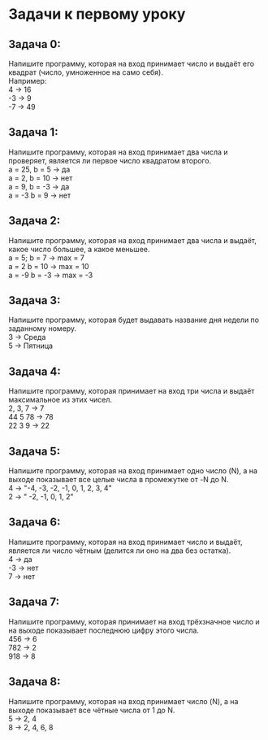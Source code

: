 # Задачи к первому уроку

## Задача 0:
Напишите программу, которая на вход принимает число и выдаёт его квадрат (число, умноженное на само себя).  
Например:  
 4 -> 16  
-3 -> 9  
-7 -> 49  

## Задача 1:
Напишите программу, которая на вход принимает два числа и проверяет, является ли первое число квадратом второго.  
a = 25, b = 5 -> да  
a = 2, b = 10 -> нет  
a = 9, b = -3 -> да  
a = -3 b = 9 -> нет  

## Задача 2:
Напишите программу, которая на вход принимает два числа и выдаёт, какое число большее, а какое меньшее.  
a = 5; b = 7 -> max = 7  
a = 2 b = 10 -> max = 10  
a = -9 b = -3 -> max = -3  

## Задача 3:
Напишите программу, которая будет выдавать название дня недели по заданному номеру.  
3 -> Среда  
5 -> Пятница  

## Задача 4:
Напишите программу, которая принимает на вход три числа и выдаёт максимальное из этих чисел.  
2, 3, 7 -> 7  
44 5 78 -> 78  
22 3 9 -> 22  

## Задача 5:
Напишите программу, которая на вход принимает одно число (N), а на выходе показывает все целые числа в промежутке от -N до N.  
4 -> "-4, -3, -2, -1, 0, 1, 2, 3, 4"  
2 -> " -2, -1, 0, 1, 2"  

## Задача 6:
Напишите программу, которая на вход принимает число и выдаёт, является ли число чётным (делится ли оно на два без остатка).  
4 -> да  
-3 -> нет  
7 -> нет  

## Задача 7:
Напишите программу, которая принимает на вход трёхзначное число и на выходе показывает последнюю цифру этого числа.  
456 -> 6  
782 -> 2  
918 -> 8  

## Задача 8:
Напишите программу, которая на вход принимает число (N), а на выходе показывает все чётные числа от 1 до N.  
5 -> 2, 4  
8 -> 2, 4, 6, 8  

